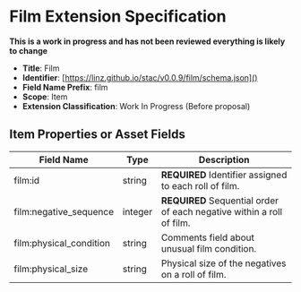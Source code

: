# Film Extension Specification

**This is a work in progress and has not been reviewed everything is likely to change**

- **Title**: Film
- **Identifier**:
  [https://linz.github.io/stac/v0.0.9/film/schema.json]()
- **Field Name Prefix**: film
- **Scope**: Item
- **Extension Classification**: Work In Progress (Before proposal)

## Item Properties or Asset Fields

| Field Name              | Type    | Description                                                           |
| ----------------------- | ------- | --------------------------------------------------------------------- |
| film:id                 | string  | **REQUIRED** Identifier assigned to each roll of film.                |
| film:negative_sequence  | integer | **REQUIRED** Sequential order of each negative within a roll of film. |
| film:physical_condition | string  | Comments field about unusual film condition.                          |
| film:physical_size      | string  | Physical size of the negatives on a roll of film.                     |
